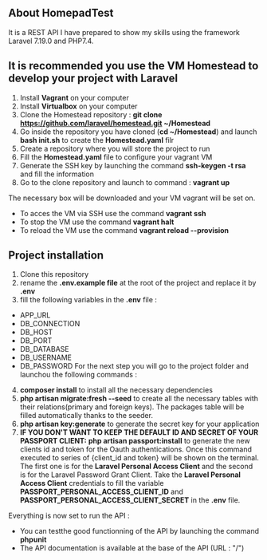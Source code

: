 ## About HomepadTest
It is a REST API I have prepared to show my skills using the framework Laravel 7.19.0 and PHP7.4.

## It is recommended you use the VM Homestead to develop your project with Laravel
1. Install **Vagrant** on your computer
2. Install **Virtualbox** on your computer
3. Clone the Homestead repository : **git clone https://github.com/laravel/homestead.git ~/Homestead**
4. Go inside the repository you have cloned (**cd ~/Homestead**) and launch **bash init.sh** to create the **Homestead.yaml** filr
5. Create a repository where you will store the project to run
6. Fill the **Homestead.yaml** file to configure your vagrant VM
7. Generate the SSH key by launching the command **ssh-keygen -t rsa** and fill the information
8. Go to the clone repository and launch to command : **vagrant up**

The necessary box will be downloaded and your VM vagrant will be set on.

* To acces the VM via SSH use the command **vagrant ssh**
* To stop the VM use the command **vagrant halt**
* To reload the VM use the command **vagrant reload --provision**

## Project installation
1. Clone this repository
2. rename the **.env.example file** at the root of the project and replace it by **.env**
3. fill the following variables in the **.env** file :
* APP_URL
* DB_CONNECTION
* DB_HOST
* DB_PORT
* DB_DATABASE
* DB_USERNAME
* DB_PASSWORD
For the next step you will go to the project folder and launchou the following commands :
4. **composer install** to install all the necessary dependencies
5. **php artisan migrate:fresh --seed** to create all the necessary tables with their relations(primary and foreign keys). The packages table will be filled automatically thanks to the seeder.
6. **php artisan key:generate** to generate the secret key for your application
7. **IF YOU DON'T WANT TO KEEP THE DEFAULT ID AND SECRET OF YOUR PASSPORT CLIENT:** 
**php artisan passport:install** to generate the new clients id and token for the Oauth authentications. Once this command executed to series of {client_id and token} will be shown on the terminal. The first one is for the **Laravel Personal Access Client** and the second is for the Laravel Password Grant Client. Take the **Laravel Personal Access Client** credentials to fill the variable **PASSPORT_PERSONAL_ACCESS_CLIENT_ID** and **PASSPORT_PERSONAL_ACCESS_CLIENT_SECRET** in the **.env** file.

Everything is now set to run the API :
* You can testthe good functionning of the API by launching the command **phpunit**
* The API documentation is available at the base of the API (URL : "/")
